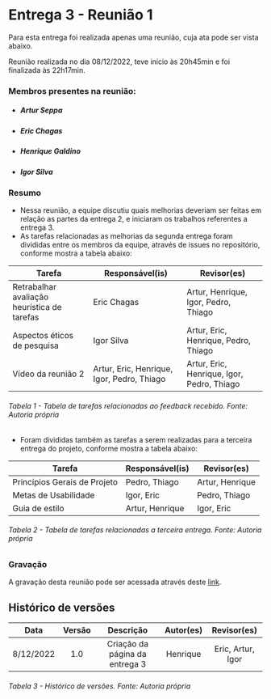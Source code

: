 # Entrega 3 - Reunião 1

Para esta entrega foi realizada apenas uma reunião, cuja ata pode ser vista abaixo.

Reunião realizada no dia 08/12/2022, teve início às 20h45min e foi finalizada às 22h17min.
### Membros presentes na reunião:
- ##### Artur Seppa
- ##### Eric Chagas
- ##### Henrique Galdino
- ##### Igor Silva

### Resumo

- Nessa reunião, a equipe discutiu quais melhorias deveriam ser feitas em relação as partes da entrega 2, e iniciaram os trabalhos referentes a entrega 3.
- As tarefas relacionadas as melhorias da segunda entrega foram divididas entre os membros da equipe, através de issues no repositório, conforme mostra a tabela abaixo:

| Tarefa | Responsável(is) | Revisor(es) |
| ---- | ---- |------------------------ |
| Retrabalhar avaliação heurística de tarefas | Eric Chagas | Artur, Henrique, Igor, Pedro, Thiago |
| Aspectos éticos de pesquisa | Igor Silva | Artur, Eric, Henrique, Pedro, Thiago |
| Vídeo da reunião 2 | Artur, Eric, Henrique, Igor, Pedro, Thiago | Artur, Eric, Henrique, Igor, Pedro, Thiago |


###### Tabela 1 - Tabela de tarefas relacionadas ao feedback recebido. Fonte: Autoria própria

- Foram divididas também as tarefas a serem realizadas para a terceira entrega do projeto, conforme mostra a tabela abaixo:

| Tarefa | Responsável(is) | Revisor(es) |
| ---- | ---- |------------------------ |
| Princípios Gerais de Projeto | Pedro, Thiago | Artur, Henrique |
| Metas de Usabilidade | Igor, Eric | Pedro, Thiago |
| Guia de estilo | Artur, Henrique | Igor, Eric |
###### Tabela 2 - Tabela de tarefas relacionadas a terceira entrega. Fonte: Autoria própria

### Gravação

A gravação desta reunião pode ser acessada através deste [link](https://youtu.be/jh8ADvNai_s).


## Histórico de versões
|    Data    | Versão |                                       Descrição                                       |        Autor(es)        |         Revisor(es)         |
| :--------: | :----: | :-----------------------------------------------------------------------------------: | :---------------------: | :---------------------: |
| 8/12/2022 |  1.0   |                            Criação da página da entrega 3                         | Henrique | Eric, Artur, Igor |



###### Tabela 3 - Histórico de versões. Fonte: Autoria própria